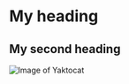 # My heading

## My second heading

![Image of Yaktocat](https://octodex.github.com/images/yaktocat.png)
